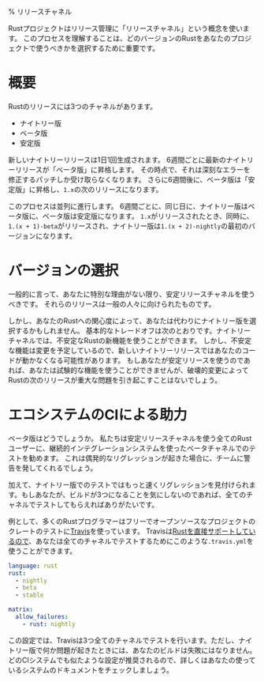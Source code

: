 % リリースチャネル

Rustプロジェクトはリリース管理に「リリースチャネル」という概念を使います。
このプロセスを理解することは、どのバージョンのRustをあなたのプロジェクトで使うべきかを選択するために重要です。

# 概要

Rustのリリースには3つのチャネルがあります。

* ナイトリー版
* ベータ版
* 安定版

新しいナイトリーリリースは1日1回生成されます。
6週間ごとに最新のナイトリーリリースが「ベータ版」に昇格します。
その時点で、それは深刻なエラーを修正するパッチしか受け取らなくなります。
さらに6週間後に、ベータ版は「安定版」に昇格し、`1.x`の次のリリースになります。

このプロセスは並列に進行します。
6週間ごとに、同じ日に、ナイトリー版はベータ版に、ベータ版は安定版になります。
`1.x`がリリースされたとき、同時に、`1.(x + 1)-beta`がリリースされ、ナイトリー版は`1.(x + 2)-nightly`の最初のバージョンになります。

# バージョンの選択

一般的に言って、あなたに特別な理由がない限り、安定リリースチャネルを使うべきです。
それらのリリースは一般の人々に向けられたものです。

しかし、あなたのRustへの関心度によって、あなたは代わりにナイトリー版を選択するかもしれません。
基本的なトレードオフは次のとおりです。ナイトリーチャネルでは、不安定なRustの新機能を使うことができます。
しかし、不安定な機能は変更を予定しているので、新しいナイトリーリリースではあなたのコードが動かなくなる可能性があります。
もしあなたが安定リリースを使うのであれば、あなたは試験的な機能を使うことができませんが、破壊的変更によってRustの次のリリースが重大な問題を引き起こすことはないでしょう。

# エコシステムのCIによる助力

ベータ版はどうでしょうか。
私たちは安定リリースチャネルを使う全てのRustユーザーに、継続的インテグレーションシステムを使ったベータチャネルでのテストを勧めます。
これは偶発的なリグレッションが起きた場合に、チームに警告を発してくれるでしょう。

加えて、ナイトリー版でのテストではもっと速くリグレッションを見付けられます。もしあなたが、ビルドが3つになることを気にしないのであれば、全てのチャネルでテストしてもらえればありがたいです。

例として、多くのRustプログラマーはフリーでオープンソースなプロジェクトのクレートのテストに[Travis](https://travis-ci.org/)を使っています。
Travisは[Rustを直接サポートしているので][travis]、あなたは全てのチャネルでテストするためにこのような`.travis.yml`を使うことができます。

```yaml
language: rust
rust:
  - nightly
  - beta
  - stable

matrix:
  allow_failures:
    - rust: nightly
```

[travis]: http://docs.travis-ci.com/user/languages/rust/

この設定では、Travisは3つ全てのチャネルでテストを行います。ただし、ナイトリー版で何か問題が起きたときには、あなたのビルドは失敗にはなりません。
どのCIシステムでも似たような設定が推奨されるので、詳しくはあなたの使っているシステムのドキュメントをチェックしましょう。
